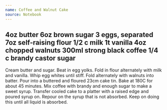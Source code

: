 ```yaml
---
name: Coffee and Walnut Cake
source: Notebook
---
```

4oz butter
6oz brown sugar
3 eggs, separated
7oz self-raising flour
1/2 c milk
1t vanilla
4oz chopped walnuts
300ml strong black coffee
1/4 c brandy
castor sugar
---
Cream butter and sugar.  Beat in egg yolks.  Fold in flour alternately with milk and vanilla.  Whip egg whites until stiff.  Fold alternately with walnuts into batter.  Pour into a buttered and floured 23cm cake tin.  Bake at 180C for about 45 minutes.  Mix coffee with brandy and enough sugar to make a sweet syrup.  Transfer cooled cake to a platter with a raised edge and poured syrup on.  Repour on the syrup that is not absorbed.  Keep on doing this until all liquid is absorbed.

